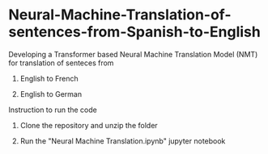 # Neural-Machine-Translation-of-sentences-from-Spanish-to-English

Developing a Transformer based Neural Machine Translation Model (NMT) for translation of senteces from 

1) English to French

2) English to German

Instruction to run the code

1) Clone the repository and unzip the folder

2) Run the "Neural Machine Translation.ipynb" jupyter notebook


